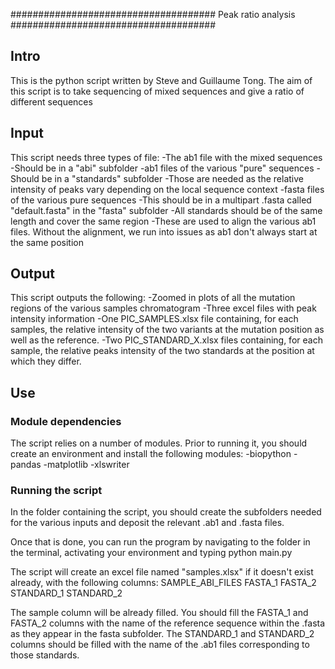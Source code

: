 #####################################
Peak ratio analysis
#####################################

## Intro

This is the python script written by Steve and Guillaume Tong. The aim of this script is to take sequencing of mixed sequences and give a ratio of different sequences

## Input
This script needs three types of file:
	-The ab1 file with the mixed sequences
		-Should be in a "abi" subfolder
	-ab1 files of the various "pure" sequences
		-Should be in a "standards" subfolder
		-Those are needed as the relative intensity of peaks vary depending on the local sequence context
	-fasta files of the various pure sequences
		-This should be in a multipart .fasta called "default.fasta" in the "fasta" subfolder
		-All standards should be of the same length and cover the same region
		-These are used to align the various ab1 files. Without the alignment, we run into issues as ab1 don't always start at the same position
		
## Output
This script outputs the following:
	-Zoomed in plots of all the mutation regions of the various samples chromatogram
	-Three excel files with peak intensity information
		-One PIC_SAMPLES.xlsx file containing, for each samples, the relative intensity of the two variants at the mutation position as well as the reference.
		-Two PIC_STANDARD_X.xlsx files containing, for each sample, the relative peaks intensity of the two standards at the position at which they differ. 
		
## Use 

### Module dependencies
The script relies on a number of modules. Prior to running it, you should create an environment and install the following modules:
	-biopython
	-pandas
	-matplotlib
	-xlswriter
	
### Running the script
In the folder containing the script, you should create the subfolders needed for the various inputs and deposit the relevant .ab1 and .fasta files.

Once that is done, you can run the program by navigating to the folder in the terminal, activating your environment and typing 
python main.py

The script will create an excel file named "samples.xlsx" if it doesn't exist already, with the following columns: SAMPLE_ABI_FILES	FASTA_1	FASTA_2	STANDARD_1	STANDARD_2

The sample column will be already filled. You should fill the FASTA_1 and FASTA_2 columns with the name of the reference sequence within the .fasta as they appear in the fasta subfolder. The STANDARD_1 and STANDARD_2 columns should be filled with the name of the .ab1 files corresponding to those standards. 